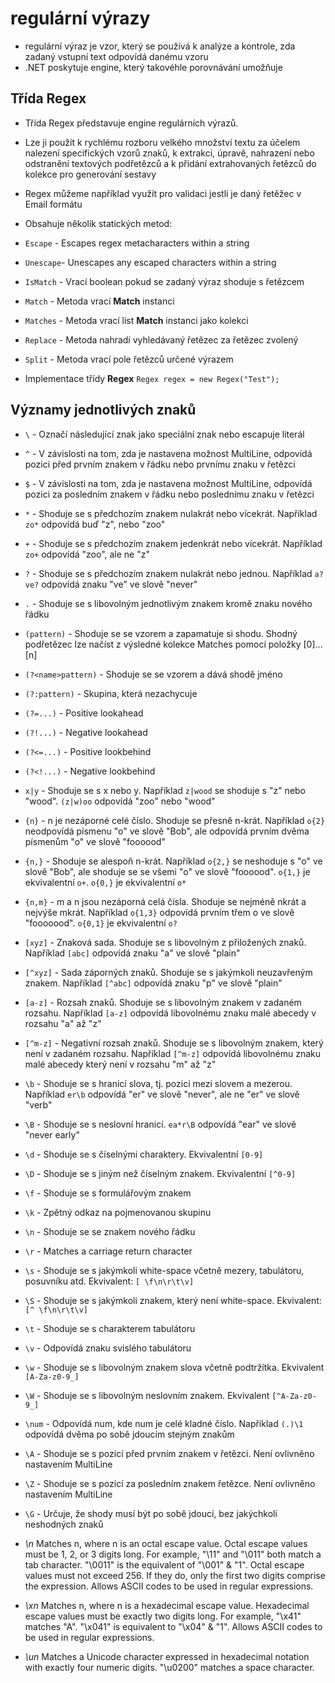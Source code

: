 # regulární výrazy
* regulární výraz je vzor, který se používá k analýze a kontrole, zda zadaný vstupní text odpovídá danému vzoru
* .NET poskytuje engine, který takovéhle porovnávání umožňuje
## Třída Regex
* Třída Regex představuje engine regulárních výrazů.
* Lze ji použít k rychlému rozboru velkého množství textu za účelem nalezení specifických vzorů znaků, k extrakci, úpravě, nahrazení nebo odstranění textových podřetězců a k přidání extrahovaných řetězců do kolekce pro generování sestavy
* Regex můžeme například využít pro validaci jestli je daný řetěžec v Email formátu
* Obsahuje několik statických metod:

* `Escape` - Escapes regex metacharacters within a string
* `Unescape`- Unescapes any escaped characters within a string
* `IsMatch` - Vrací boolean pokud se zadaný výraz shoduje s řetězcem
* `Match` - Metoda vrací __Match__ instanci
* `Matches` - Metoda vrací list __Match__ instanci jako kolekci
* `Replace` - Metoda nahradí vyhledávaný řetězec za řetězec zvolený
* `Split` - Metoda vrací pole řetězců určené výrazem

* Implementace třídy __Regex__ `Regex regex = new Regex("Test");`
## Významy jednotlivých znaků
* `\` - Označí následující znak jako speciální znak nebo escapuje literál
* `^` - V závislosti na tom, zda je nastavena možnost MultiLine, odpovídá pozici před prvním znakem v řádku nebo prvnímu znaku v řetězci
* `$` - V závislosti na tom, zda je nastavena možnost MultiLine, odpovídá pozici za posledním znakem v řádku nebo poslednímu znaku v řetězci
* `*` - Shoduje se s předchozím znakem nulakrát nebo vícekrát. Například `zo*` odpovídá buď "z", nebo "zoo"
* `+` - Shoduje se s předchozím znakem jedenkrát nebo vícekrát. Například `zo+` odpovídá "zoo", ale ne "z"
* `?` - Shoduje se s předchozím znakem nulakrát nebo jednou. Například `a?ve?` odpovídá znaku "ve" ve slově "never" 
* `.` - Shoduje se s libovolným jednotlivým znakem kromě znaku nového řádku
* `(pattern)` - Shoduje se se vzorem a zapamatuje si shodu. Shodný podřetězec lze načíst z výsledné kolekce Matches pomocí položky [0]...[n]
* `(?<name>pattern)` - Shoduje se se vzorem a dává shodě jméno
* `(?:pattern)` - Skupina, která nezachycuje
* `(?=...)` - Positive lookahead
* `(?!...)` - Negative lookahead
* `(?<=...)` - Positive lookbehind
* `(?<!...)` - Negative lookbehind
* `x|y` - Shoduje se s x nebo y. Například `z|wood` se shoduje s "z" nebo "wood". `(z|w)oo` odpovídá "zoo" nebo "wood"
* `{n}` - n je nezáporné celé číslo. Shoduje se přesně n-krát. Například `o{2}` neodpovídá písmenu "o" ve slově "Bob", ale odpovídá prvním dvěma písmenům "o" ve slově "foooood"
* `{n,}` -  Shoduje se alespoň n-krát. Například `o{2,}` se neshoduje s "o" ve slově "Bob", ale shoduje se se všemi "o" ve slově "foooood". `o{1,}` je ekvivalentní `o+`. `o{0,}` je ekvivalentní `o*`
* `{n,m}` - m a n jsou nezáporná celá čísla. Shoduje se nejméně nkrát a nejvýše mkrát. Například `o{1,3}` odpovídá prvním třem o ve slově "fooooood". `o{0,1}` je ekvivalentní `o?`
* `[xyz]` - Znaková sada. Shoduje se s libovolným z přiložených znaků. Například `[abc]` odpovídá znaku "a" ve slově "plain"
* `[^xyz]` - Sada záporných znaků. Shoduje se s jakýmkoli neuzavřeným znakem. Například `[^abc]` odpovídá znaku "p" ve slově "plain"
* `[a-z]` - Rozsah znaků. Shoduje se s libovolným znakem v zadaném rozsahu. Například `[a-z]` odpovídá libovolnému znaku malé abecedy v rozsahu "a" až "z"
* `[^m-z]` - Negativní rozsah znaků. Shoduje se s libovolným znakem, který není v zadaném rozsahu. Například `[^m-z]` odpovídá libovolnému znaku malé abecedy který není v rozsahu "m" až "z"
* `\b` - Shoduje se s hranicí slova, tj. pozici mezi slovem a mezerou. Například `er\b` odpovídá "er" ve slově "never", ale ne "er" ve slově "verb"
* `\B` - Shoduje se s neslovní hranicí. `ea*r\B` odpovídá "ear" ve slově "never early"
* `\d` - Shoduje se s číselnými charaktery. Ekvivalentní `[0-9]`
* `\D` - Shoduje se s jiným než číselným znakem. Ekvivalentní `[^0-9]`
* `\f` - Shoduje se s formulářovým znakem
* `\k` - Zpětný odkaz na pojmenovanou skupinu
* `\n` - Shoduje se se znakem nového řádku
* `\r` - Matches a carriage return character
* `\s` - Shoduje se s jakýmkoli white-space včetně mezery, tabulátoru, posuvníku atd. Ekvivalent: `[ \f\n\r\t\v]`
* `\S` - Shoduje se s jakýmkoli znakem, který není white-space. Ekvivalent: `[^ \f\n\r\t\v]` 
* `\t` - Shoduje se s charakterem tabulátoru
* `\v` - Odpovídá znaku svislého tabulátoru
* `\w` - Shoduje se s libovolným znakem slova včetně podtržítka. Ekvivalent `[A-Za-z0-9_]`
* `\W` - Shoduje se s libovolným neslovním znakem. Ekvivalent `[^A-Za-z0-9_]` 
* `\num` - Odpovídá num, kde num je celé kladné číslo. Například `(.)\1` odpovídá dvěma po sobě jdoucím stejným znakům
* `\A` - Shoduje se s pozicí před prvním znakem v řetězci. Není ovlivněno nastavením MultiLine
* `\Z` - Shoduje se s pozicí za posledním znakem řetězce. Není ovlivněno nastavením MultiLine
* `\G` - Určuje, že shody musí být po sobě jdoucí, bez jakýchkoli neshodných znaků


* _\n_ 	Matches n, where n is an octal escape value. Octal escape values must be 1, 2, or 3 digits long. For example, "\11" and "\011" both match a tab character. "\0011" is the equivalent of "\001" & "1". Octal escape values must not exceed 256. If they do, only the first two digits comprise the expression. Allows ASCII codes to be used in regular expressions.
* _\xn_ 	Matches n, where n is a hexadecimal escape value. Hexadecimal escape values must be exactly two digits long. For example, "\x41" matches "A". "\x041" is equivalent to "\x04" & "1". Allows ASCII codes to be used in regular expressions.
* _\un_ 	Matches a Unicode character expressed in hexadecimal notation with exactly four numeric digits. "\u0200" matches a space character. 
